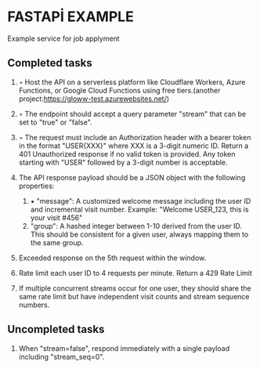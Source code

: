 # FASTAPİ EXAMPLE

Example  service for job applyment





## Completed tasks


1.  ◦ Host the API on a serverless platform like Cloudflare Workers, Azure Functions, or Google Cloud Functions using free tiers.(another project:https://gloww-test.azurewebsites.net/)
2.  ◦ The endpoint should accept a query parameter "stream" that can be set to "true" or "false".

3. ◦ The request must include an Authorization header with a bearer token in the format "USER{XXX}" where XXX is a 3-digit numeric ID. Return a 401 Unauthorized response if no valid token is provided. Any token starting with "USER" followed by a 3-digit number is acceptable.

4. The API response payload should be a JSON object with the following properties:
   1.    ▪ "message": A customized welcome message including the user ID and incremental visit number. Example: "Welcome USER_123, this is your visit #456"
   2. "group": A hashed integer between 1-10 derived from the user ID. This should be consistent for a given user, always mapping them to the same group.

5. Exceeded response on the 5th request within the window.
6.  Rate limit each user ID to 4 requests per minute. Return a 429 Rate Limit
7. If multiple concurrent streams occur for one user, they should share the same rate limit but have independent visit counts and stream sequence numbers.


## Uncompleted tasks
 1.  When "stream=false", respond immediately with a single payload including "stream_seq=0".




